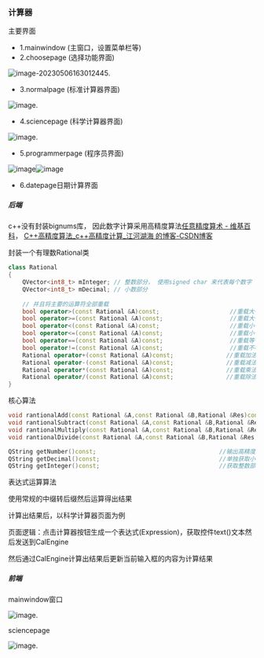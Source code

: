 ### 计算器

主要界面

* 1.mainwindow (主窗口，设置菜单栏等)
* 2.choosepage (选择功能界面)

![image-20230506163012445](https://github.com/wustghj/markdownPhotos/blob/main/images/myCal.png?raw=true).

* 3.normalpage (标准计算器界面)

![image](https://github.com/wustghj/markdownPhotos/blob/main/images/normal.png?raw=true).

* 4.sciencepage (科学计算器界面)

![image](https://github.com/wustghj/markdownPhotos/blob/main/images/science.png?raw=true).

* 5.programmerpage (程序员界面)

![image](https://github.com/wustghj/markdownPhotos/blob/main/images/Hex.png?raw=true)![image](https://github.com/wustghj/markdownPhotos/blob/main/images/hexResult.png?raw=true)



* 6.datepage日期计算界面 



##### 后端

c++没有封装bignums库， 因此数字计算采用高精度算法[任意精度算术 - 维基百科](https://en.wikipedia.org/wiki/Arbitrary-precision_arithmetic)， [C++高精度算法_c++高精度计算_江河湖海 的博客-CSDN博客](https://blog.csdn.net/qq_59682549/article/details/127159839?app_version=5.11.1&code=app_1562916241&csdn_share_tail={"type"%3A"blog"%2C"rType"%3A"article"%2C"rId"%3A"127159839"%2C"source"%3A"qq_51048314"}&uLinkId=usr1mkqgl919blen&utm_source=app)



封装一个有理数Rational类

```cpp
class Rational
{
    QVector<int8_t> mInteger; // 整数部分， 使用signed char 来代表每个数字
    QVector<int8_t> mDecimal; // 小数部分
    
    // 并且将主要的运算符全部重载
    bool operator>(const Rational &A)const;                    //重载大于号
    bool operator>=(const Rational &A)const;                   //重载大于等于号
    bool operator<(const Rational &A)const;                    //重载小于号
    bool operator<=(const Rational &A)const;                   //重载小于等于号
    bool operator==(const Rational &A)const;                   //重载等于号
    bool operator!=(const Rational &A)const;                   //重载不等于号
    Rational operator+(const Rational &A)const;               //重载加法
    Rational operator-(const Rational &A)const;               //重载减法
    Rational operator*(const Rational &A)const;               //重载乘法
    Rational operator/(const Rational &A)const;               //重载除法
}
```

核心算法

```cpp
void rantionalAdd(const Rational &A,const Rational &B,Rational &Res)const;                           //高精度加法
void rantionalSubtract(const Rational &A,const Rational &B,Rational &Res)const;                      //高精度减法
void rantionalMultiply(const Rational &A,const Rational &B,Rational &Res)const;                      //高精度乘法
void rantionalDivide(const Rational &A,const Rational &B,Rational &Res,int32_t precision)const;      //高精度除法

QString getNumber()const;                                   //输出高精度数为字符串
QString getDecimal()const;                                  //单独获取小数部分
QString getInteger()const;                                  //获取整数部分
```

表达式运算算法

使用常规的中缀转后缀然后运算得出结果



计算出结果后，以科学计算器页面为例

页面逻辑：点击计算器按钮生成一个表达式(Expression)，获取控件text()文本然后发送到CalEngine

然后通过CalEngine计算出结果后更新当前输入框的内容为计算结果



##### 前端

mainwindow窗口

![image](https://github.com/wustghj/markdownPhotos/blob/main/images/mainwindow.png?raw=true).

sciencepage

![image](https://github.com/wustghj/markdownPhotos/blob/main/images/sciencepage.png?raw=true).
